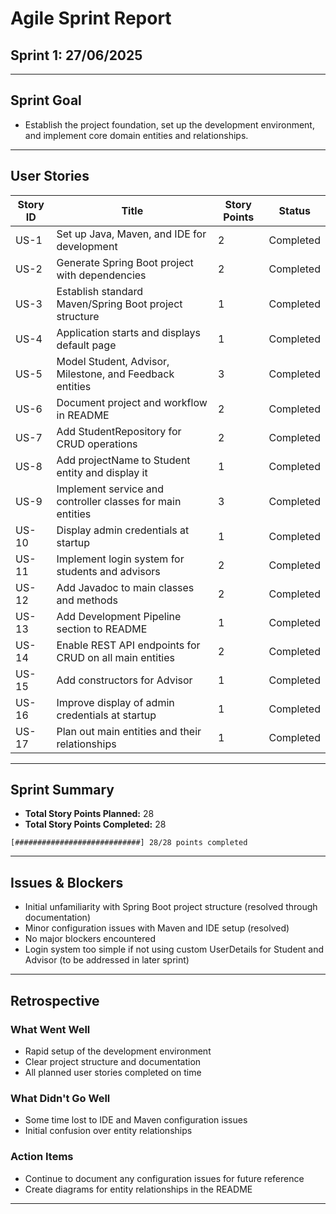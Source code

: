 # Agile Sprint Report

## Sprint 1: 27/06/2025
---

## Sprint Goal
- Establish the project foundation, set up the development environment, and implement core domain entities and relationships.

---

## User Stories

| Story ID | Title                                                        | Story Points | Status      |
|----------|--------------------------------------------------------------|--------------|-------------|
| US-1     | Set up Java, Maven, and IDE for development                  | 2            | Completed   |
| US-2     | Generate Spring Boot project with dependencies               | 2            | Completed   |
| US-3     | Establish standard Maven/Spring Boot project structure       | 1            | Completed   |
| US-4     | Application starts and displays default page                 | 1            | Completed   |
| US-5     | Model Student, Advisor, Milestone, and Feedback entities     | 3            | Completed   |
| US-6     | Document project and workflow in README                      | 2            | Completed   |
| US-7     | Add StudentRepository for CRUD operations                    | 2            | Completed   |
| US-8     | Add projectName to Student entity and display it             | 1            | Completed   |
| US-9     | Implement service and controller classes for main entities   | 3            | Completed   |
| US-10    | Display admin credentials at startup                         | 1            | Completed   |
| US-11    | Implement login system for students and advisors             | 2            | Completed   |
| US-12    | Add Javadoc to main classes and methods                      | 2            | Completed   |
| US-13    | Add Development Pipeline section to README                   | 1            | Completed   |
| US-14    | Enable REST API endpoints for CRUD on all main entities      | 2            | Completed   |
| US-15    | Add constructors for Advisor                                 | 1            | Completed   |
| US-16    | Improve display of admin credentials at startup              | 1            | Completed   |
| US-17    | Plan out main entities and their relationships               | 1            | Completed   |

---

## Sprint Summary
- **Total Story Points Planned:** 28
- **Total Story Points Completed:** 28
```
[############################] 28/28 points completed
```

---

## Issues & Blockers
- Initial unfamiliarity with Spring Boot project structure (resolved through documentation)
- Minor configuration issues with Maven and IDE setup (resolved)
- No major blockers encountered
- Login system too simple if not using custom UserDetails for Student and Advisor (to be addressed in later sprint)

---

## Retrospective

### What Went Well
- Rapid setup of the development environment
- Clear project structure and documentation
- All planned user stories completed on time

### What Didn't Go Well
- Some time lost to IDE and Maven configuration issues
- Initial confusion over entity relationships

### Action Items
- Continue to document any configuration issues for future reference
- Create diagrams for entity relationships in the README

---